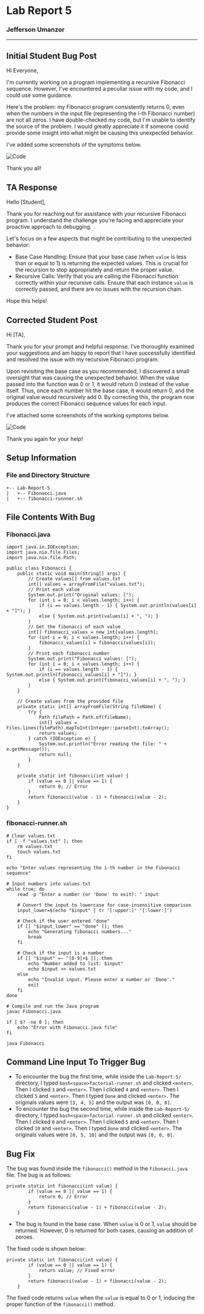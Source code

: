 <!--
  Lab Report 5 for CSE 15L
  Winter 2023 Quarter
-->

# Lab Report 5
### Jefferson Umanzor

---

## Initial Student Bug Post
Hi Everyone,

I'm currently working on a program implementing a recursive Fibonacci sequence. However, I've encountered a peculiar issue with my code, and I could use some guidance.

Here's the problem: my Fibonacci program consistently returns 0, even when the numbers in the input file (representing the i-th Fibonacci number) are not all zeros. I have double-checked my code, but I'm unable to identify the source of the problem. I would greatly appreciate it if someone could provide some insight into what might be causing this unexpected behavior.

I've added some screenshots of the symptoms below.

![Code](images/fibonacci-bug.png)

Thank you all!

## TA Response
Hello [Student],

Thank you for reaching out for assistance with your recursive Fibonacci program. I understand the challenge you're facing and appreciate your proactive approach to debugging.

Let's focus on a few  aspects that might be contributing to the unexpected behavior:
- Base Case Handling: Ensure that your base case (when `value` is less than or equal to 1) is returning the expected values. This is crucial for the recursion to stop appropriately and return the proper value.
- Recursive Calls: Verify that you are calling the Fibonacci function correctly within your recursive calls. Ensure that each instance `value` is correctly passed, and there are no issues with the recursion chain.

Hope this helps!

## Corrected Student Post
Hi [TA],

Thank you for your prompt and helpful response. I've thoroughly examined your suggestions and am happy to report that I have successfully identified and resolved the issue with my recursive Fibonacci program.

Upon revisiting the base case as you recommended, I discovered a small oversight that was causing the unexpected behavior. When the value passed into the function was 0 or 1, it would return 0 instead of the value itself. Thus, once each number hit the base case, it would return 0, and the original value would recursively add 0. By correcting this, the program now produces the correct Fibonacci sequence values for each input.

I've attached some screenshots of the working symptoms below.

![Code](images/fibonacci-fix.png)

Thank you again for your help!

## Setup Information
### File and Directory Structure
```
+-- Lab-Report-5
|   +-- Fibonacci.java
|   +-- fibonacci-runnner.sh
```

## File Contents With Bug
### Fibonacci.java
```
import java.io.IOException;
import java.nio.file.Files;
import java.nio.file.Path;

public class Fibonacci {
    public static void main(String[] args) {
        // Create values[] from values.txt
        int[] values = arrayFromFile("values.txt");
        // Print each value
        System.out.print("Original values: [");
        for (int i = 0; i < values.length; i++) {
            if (i == values.length - 1) { System.out.println(values[i] + "]"); }
            else { System.out.print(values[i] + ", "); }
        }
        // Get the fibonacci of each value
        int[] fibonacci_values = new int[values.length];
        for (int i = 0; i < values.length; i++) { 
            fibonacci_values[i] = fibonacci(values[i]); 
        }
        // Print each fibonacci number
        System.out.print("Fibonacci values: [");
        for (int i = 0; i < values.length; i++) {
            if (i == values.length - 1) { System.out.println(fibonacci_values[i] + "]"); }
            else { System.out.print(fibonacci_values[i] + ", "); }
        }
    }

    // Create values from the provided file
    private static int[] arrayFromFile(String fileName) {
        try {
            Path filePath = Path.of(fileName);
            int[] values = Files.lines(filePath).mapToInt(Integer::parseInt).toArray();
            return values;
        } catch (IOException e) {
            System.out.println("Error reading the file: " + e.getMessage());
            return null;
        }
    }

    private static int fibonacci(int value) {
        if (value == 0 || value == 1) {
            return 0; // Error
        }
        return fibonacci(value - 1) + fibonacci(value - 2);
    }
}
```

### fibonacci-runner.sh
```
# Clear values.txt
if [ -f "values.txt" ]; then
    rm values.txt
    touch values.txt
fi

echo "Enter values representing the i-th number in the Fibonacci sequence"

# Input numbers into values.txt
while true; do
    read -p "Enter a number (or 'Done' to exit): " input

    # Convert the input to lowercase for case-insensitive comparison
    input_lower=$(echo "$input" | tr '[:upper:]' '[:lower:]')

    # Check if the user entered "done"
    if [[ "$input_lower" == "done" ]]; then
        echo "Generating fibonacci numbers..."
        break
    fi

    # Check if the input is a number
    if [[ "$input" =~ ^[0-9]+$ ]]; then
        echo "Number added to list: $input"
        echo $input >> values.txt
    else
        echo "Invalid input. Please enter a number or 'Done'."
        exit
    fi
done

# Compile and run the Java program
javac Fibonacci.java

if [ $? -ne 0 ]; then
    echo "Error with Fibonacci.java file"
fi

java Fibonacci
```

## Command Line Input To Trigger Bug
- To encounter the bug the first time, while inside the `Lab-Report-5/` directory, I typed `bash<space>factorial-runner.sh` and clicked `<enter>`. Then I clicked `3` and `<enter>`. Then I clicked `4` and `<enter>`. Then I clicked `5` and `<enter>`. Then I typed `Done` and clicked `<enter>`. The originals values were `[3, 4, 5]` and the output was `[0, 0, 0]`.
- To encounter the bug the second time, while inside the `Lab-Report-5/` directory, I typed `bash<space>factorial-runner.sh` and clicked `<enter>`. Then I clicked `0` and `<enter>`. Then I clicked `5` and `<enter>`. Then I clicked `10` and `<enter>`. Then I typed `Done` and clicked `<enter>`. The originals values were `[0, 5, 10]` and the output was `[0, 0, 0]`.

## Bug Fix
The bug was found inside the `fibonacci()` method in the `Fibonacci.java` file. The bug is as follows:
```
private static int fibonacci(int value) {
        if (value == 0 || value == 1) {
            return 0; // Error
        }
        return fibonacci(value - 1) + fibonacci(value - 2);
    }
```
- The bug is found in the base case. When `value` is 0 or 1, `value` should be returned. However, 0 is returned for both cases, causing an addition of zeroes.

The fixed code is shown below:
```
private static int fibonacci(int value) {
        if (value == 0 || value == 1) {
            return value; // Fixed error
        }
        return fibonacci(value - 1) + fibonacci(value - 2);
    }
```
The fixed code returns `value` when the `value` is equal to 0 or 1, inducing the proper function of the `fibonacci()` method.
